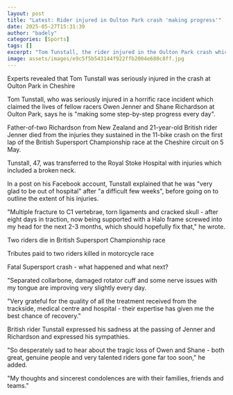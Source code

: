 ```yaml
---
layout: post
title: "Latest: Rider injured in Oulton Park crash 'making progress'"
date: 2025-05-27T15:31:39
author: "badely"
categories: [Sports]
tags: []
excerpt: "Tom Tunstall, the rider injured in the Oulton Park crash which claimed the lives of two other racers, says he is making some gradual progress in his r"
image: assets/images/e9c5f5b543144f922ffb2004e680c8ff.jpg
---
```


Experts revealed that Tom Tunstall was seriously injured in the crash at Oulton Park in Cheshire

Tom Tunstall, who was seriously injured in a horrific race incident which claimed the lives of fellow racers Owen Jenner and Shane Richardson at Oulton Park, says he is "making some step-by-step progress every day".

Father-of-two Richardson from New Zealand and 21-year-old British rider Jenner died from the injuries they sustained in the 11-bike crash on the first lap of the British Supersport Championship race at the Cheshire circuit on 5 May.

Tunstall, 47, was transferred to the Royal Stoke Hospital with injuries which included a broken neck.

In a post on his Facebook account, Tunstall explained that he was "very glad to be out of hospital" after "a difficult few weeks", before going on to outline the extent of his injuries.

"Multiple fracture to C1 vertebrae, torn ligaments and cracked skull - after eight days in traction, now being supported with a Halo frame screwed into my head for the next 2-3 months, which should hopefully fix that," he wrote.

Two riders die in British Supersport Championship race

Tributes paid to two riders killed in motorcycle race

Fatal Supersport crash - what happened and what next?

"Separated collarbone, damaged rotator cuff and some nerve issues with my tongue are improving very slightly every day.

"Very grateful for the quality of all the treatment received from the trackside, medical centre and hospital - their expertise has given me the best chance of recovery."

British rider Tunstall expressed his sadness at the passing of Jenner and Richardson and expressed his sympathies.

"So desperately sad to hear about the tragic loss of Owen and Shane - both great, genuine people and very talented riders gone far too soon," he added. 

"My thoughts and sincerest condolences are with their families, friends and teams."

